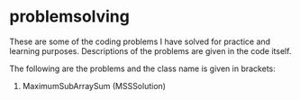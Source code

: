 # problemsolving
These are some of the coding problems I have solved for practice and learning purposes. Descriptions of the problems are given in the code itself. 

The following are the problems and the class name is given in brackets:
1. MaximumSubArraySum (MSSSolution)
